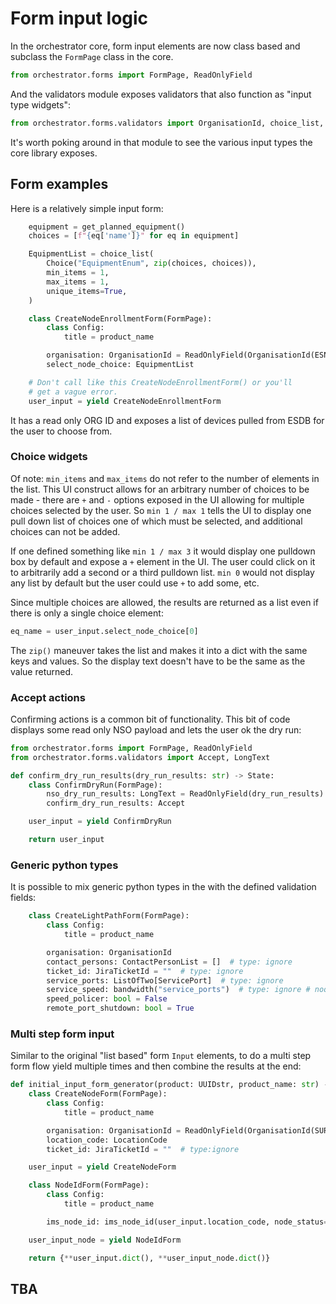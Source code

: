 # Form input logic

In the orchestrator core, form input elements are now class based and subclass the `FormPage` class in the core.

```python
from orchestrator.forms import FormPage, ReadOnlyField
```

And the validators module exposes validators that also function as "input type widgets":

```python
from orchestrator.forms.validators import OrganisationId, choice_list, Choice
```

It's worth poking around in that module to see the various input types the core library exposes.

## Form examples

Here is a relatively simple input form:

```python
    equipment = get_planned_equipment()
    choices = [f"{eq['name']}" for eq in equipment]

    EquipmentList = choice_list(
        Choice("EquipmentEnum", zip(choices, choices)),
        min_items = 1,
        max_items = 1,
        unique_items=True,
    )

    class CreateNodeEnrollmentForm(FormPage):
        class Config:
            title = product_name

        organisation: OrganisationId = ReadOnlyField(OrganisationId(ESNET_ORG_UUID))
        select_node_choice: EquipmentList

    # Don't call like this CreateNodeEnrollmentForm() or you'll
    # get a vague error.
    user_input = yield CreateNodeEnrollmentForm
```

It has a read only ORG ID and exposes a list of devices pulled from ESDB for the user to choose from.

### Choice widgets

Of note: `min_items` and `max_items` do not refer to the number of elements in the list. This UI construct allows for an arbitrary number of choices to be made - there are `+` and `-` options exposed in the UI allowing for multiple choices selected by the user. So `min 1 / max 1` tells the UI to display one pull down list of choices one of which must be selected, and additional choices can not be added.

If one defined something like `min 1 / max 3` it would display one pulldown box by default and expose a `+` element in the UI. The user could click on it to arbitrarily add a second or a third pulldown list. `min 0` would not display any list by default but the user could use `+` to add some, etc.

Since multiple choices are allowed, the results are returned as a list even if there is only a single choice element:

```python
eq_name = user_input.select_node_choice[0]
```

The `zip()` maneuver takes the list and makes it into a dict with the same keys and values. So the display text doesn't have to be the same as the value returned.

### Accept actions

Confirming actions is a common bit of functionality. This bit of code displays some read only NSO payload and lets the user ok the dry run:

```python
from orchestrator.forms import FormPage, ReadOnlyField
from orchestrator.forms.validators import Accept, LongText

def confirm_dry_run_results(dry_run_results: str) -> State:
    class ConfirmDryRun(FormPage):
        nso_dry_run_results: LongText = ReadOnlyField(dry_run_results)
        confirm_dry_run_results: Accept

    user_input = yield ConfirmDryRun

    return user_input
```

### Generic python types

It is possible to mix generic python types in the with the defined validation fields:

```python
    class CreateLightPathForm(FormPage):
        class Config:
            title = product_name

        organisation: OrganisationId
        contact_persons: ContactPersonList = []  # type: ignore
        ticket_id: JiraTicketId = ""  # type: ignore
        service_ports: ListOfTwo[ServicePort]  # type: ignore
        service_speed: bandwidth("service_ports")  # type: ignore # noqa: F821
        speed_policer: bool = False
        remote_port_shutdown: bool = True
```

### Multi step form input

Similar to the original "list based" form `Input` elements, to do a multi step form flow yield multiple times and then combine the results at the end:

```python
def initial_input_form_generator(product: UUIDstr, product_name: str) -> FormGenerator:
    class CreateNodeForm(FormPage):
        class Config:
            title = product_name

        organisation: OrganisationId = ReadOnlyField(OrganisationId(SURFNET_NETWORK_UUID))
        location_code: LocationCode
        ticket_id: JiraTicketId = ""  # type:ignore

    user_input = yield CreateNodeForm

    class NodeIdForm(FormPage):
        class Config:
            title = product_name

        ims_node_id: ims_node_id(user_input.location_code, node_status="PL")  # type:ignore # noqa: F821

    user_input_node = yield NodeIdForm

    return {**user_input.dict(), **user_input_node.dict()}
```

## TBA
